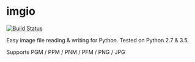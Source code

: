 # imgio

[![Build Status](https://travis-ci.org/toaarnio/imgio.svg?branch=master)](https://travis-ci.org/toaarnio/imgio)

Easy image file reading &amp; writing for Python. Tested on Python 2.7 & 3.5.

Supports PGM / PPM / PNM / PFM / PNG / JPG
